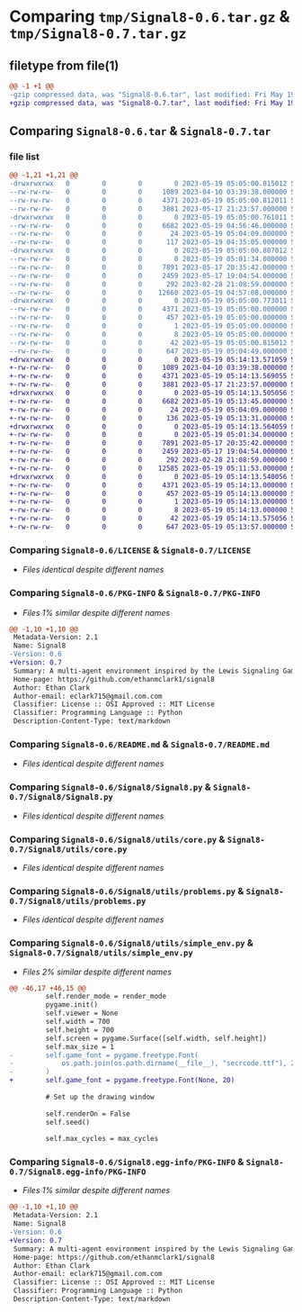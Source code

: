 # Comparing `tmp/Signal8-0.6.tar.gz` & `tmp/Signal8-0.7.tar.gz`

## filetype from file(1)

```diff
@@ -1 +1 @@
-gzip compressed data, was "Signal8-0.6.tar", last modified: Fri May 19 05:05:00 2023, max compression
+gzip compressed data, was "Signal8-0.7.tar", last modified: Fri May 19 05:14:13 2023, max compression
```

## Comparing `Signal8-0.6.tar` & `Signal8-0.7.tar`

### file list

```diff
@@ -1,21 +1,21 @@
-drwxrwxrwx   0        0        0        0 2023-05-19 05:05:00.815012 Signal8-0.6/
--rw-rw-rw-   0        0        0     1089 2023-04-10 03:39:38.000000 Signal8-0.6/LICENSE
--rw-rw-rw-   0        0        0     4371 2023-05-19 05:05:00.812011 Signal8-0.6/PKG-INFO
--rw-rw-rw-   0        0        0     3881 2023-05-17 21:23:57.000000 Signal8-0.6/README.md
-drwxrwxrwx   0        0        0        0 2023-05-19 05:05:00.761011 Signal8-0.6/Signal8/
--rw-rw-rw-   0        0        0     6682 2023-05-19 04:56:46.000000 Signal8-0.6/Signal8/Signal8.py
--rw-rw-rw-   0        0        0       24 2023-05-19 05:04:09.000000 Signal8-0.6/Signal8/__init__.py
--rw-rw-rw-   0        0        0      117 2023-05-19 04:35:05.000000 Signal8-0.6/Signal8/main.py
-drwxrwxrwx   0        0        0        0 2023-05-19 05:05:00.807012 Signal8-0.6/Signal8/utils/
--rw-rw-rw-   0        0        0        0 2023-05-19 05:01:34.000000 Signal8-0.6/Signal8/utils/__init__.py
--rw-rw-rw-   0        0        0     7891 2023-05-17 20:35:42.000000 Signal8-0.6/Signal8/utils/core.py
--rw-rw-rw-   0        0        0     2459 2023-05-17 19:04:54.000000 Signal8-0.6/Signal8/utils/problems.py
--rw-rw-rw-   0        0        0      292 2023-02-28 21:08:59.000000 Signal8-0.6/Signal8/utils/scenario.py
--rw-rw-rw-   0        0        0    12660 2023-05-19 04:57:08.000000 Signal8-0.6/Signal8/utils/simple_env.py
-drwxrwxrwx   0        0        0        0 2023-05-19 05:05:00.773011 Signal8-0.6/Signal8.egg-info/
--rw-rw-rw-   0        0        0     4371 2023-05-19 05:05:00.000000 Signal8-0.6/Signal8.egg-info/PKG-INFO
--rw-rw-rw-   0        0        0      457 2023-05-19 05:05:00.000000 Signal8-0.6/Signal8.egg-info/SOURCES.txt
--rw-rw-rw-   0        0        0        1 2023-05-19 05:05:00.000000 Signal8-0.6/Signal8.egg-info/dependency_links.txt
--rw-rw-rw-   0        0        0        8 2023-05-19 05:05:00.000000 Signal8-0.6/Signal8.egg-info/top_level.txt
--rw-rw-rw-   0        0        0       42 2023-05-19 05:05:00.815012 Signal8-0.6/setup.cfg
--rw-rw-rw-   0        0        0      647 2023-05-19 05:04:49.000000 Signal8-0.6/setup.py
+drwxrwxrwx   0        0        0        0 2023-05-19 05:14:13.571059 Signal8-0.7/
+-rw-rw-rw-   0        0        0     1089 2023-04-10 03:39:38.000000 Signal8-0.7/LICENSE
+-rw-rw-rw-   0        0        0     4371 2023-05-19 05:14:13.569055 Signal8-0.7/PKG-INFO
+-rw-rw-rw-   0        0        0     3881 2023-05-17 21:23:57.000000 Signal8-0.7/README.md
+drwxrwxrwx   0        0        0        0 2023-05-19 05:14:13.505056 Signal8-0.7/Signal8/
+-rw-rw-rw-   0        0        0     6682 2023-05-19 05:13:45.000000 Signal8-0.7/Signal8/Signal8.py
+-rw-rw-rw-   0        0        0       24 2023-05-19 05:04:09.000000 Signal8-0.7/Signal8/__init__.py
+-rw-rw-rw-   0        0        0      136 2023-05-19 05:13:31.000000 Signal8-0.7/Signal8/main.py
+drwxrwxrwx   0        0        0        0 2023-05-19 05:14:13.564059 Signal8-0.7/Signal8/utils/
+-rw-rw-rw-   0        0        0        0 2023-05-19 05:01:34.000000 Signal8-0.7/Signal8/utils/__init__.py
+-rw-rw-rw-   0        0        0     7891 2023-05-17 20:35:42.000000 Signal8-0.7/Signal8/utils/core.py
+-rw-rw-rw-   0        0        0     2459 2023-05-17 19:04:54.000000 Signal8-0.7/Signal8/utils/problems.py
+-rw-rw-rw-   0        0        0      292 2023-02-28 21:08:59.000000 Signal8-0.7/Signal8/utils/scenario.py
+-rw-rw-rw-   0        0        0    12585 2023-05-19 05:11:53.000000 Signal8-0.7/Signal8/utils/simple_env.py
+drwxrwxrwx   0        0        0        0 2023-05-19 05:14:13.540056 Signal8-0.7/Signal8.egg-info/
+-rw-rw-rw-   0        0        0     4371 2023-05-19 05:14:13.000000 Signal8-0.7/Signal8.egg-info/PKG-INFO
+-rw-rw-rw-   0        0        0      457 2023-05-19 05:14:13.000000 Signal8-0.7/Signal8.egg-info/SOURCES.txt
+-rw-rw-rw-   0        0        0        1 2023-05-19 05:14:13.000000 Signal8-0.7/Signal8.egg-info/dependency_links.txt
+-rw-rw-rw-   0        0        0        8 2023-05-19 05:14:13.000000 Signal8-0.7/Signal8.egg-info/top_level.txt
+-rw-rw-rw-   0        0        0       42 2023-05-19 05:14:13.575056 Signal8-0.7/setup.cfg
+-rw-rw-rw-   0        0        0      647 2023-05-19 05:13:57.000000 Signal8-0.7/setup.py
```

### Comparing `Signal8-0.6/LICENSE` & `Signal8-0.7/LICENSE`

 * *Files identical despite different names*

### Comparing `Signal8-0.6/PKG-INFO` & `Signal8-0.7/PKG-INFO`

 * *Files 1% similar despite different names*

```diff
@@ -1,10 +1,10 @@
 Metadata-Version: 2.1
 Name: Signal8
-Version: 0.6
+Version: 0.7
 Summary: A multi-agent environment inspired by the Lewis Signaling Game, featuring eight unique problem configurations with both static and dynamic adversaries.
 Home-page: https://github.com/ethanmclark1/signal8
 Author: Ethan Clark
 Author-email: eclark715@gmail.com.com
 Classifier: License :: OSI Approved :: MIT License
 Classifier: Programming Language :: Python
 Description-Content-Type: text/markdown
```

### Comparing `Signal8-0.6/README.md` & `Signal8-0.7/README.md`

 * *Files identical despite different names*

### Comparing `Signal8-0.6/Signal8/Signal8.py` & `Signal8-0.7/Signal8/Signal8.py`

 * *Files identical despite different names*

### Comparing `Signal8-0.6/Signal8/utils/core.py` & `Signal8-0.7/Signal8/utils/core.py`

 * *Files identical despite different names*

### Comparing `Signal8-0.6/Signal8/utils/problems.py` & `Signal8-0.7/Signal8/utils/problems.py`

 * *Files identical despite different names*

### Comparing `Signal8-0.6/Signal8/utils/simple_env.py` & `Signal8-0.7/Signal8/utils/simple_env.py`

 * *Files 2% similar despite different names*

```diff
@@ -46,17 +46,15 @@
         self.render_mode = render_mode
         pygame.init()
         self.viewer = None
         self.width = 700
         self.height = 700
         self.screen = pygame.Surface([self.width, self.height])
         self.max_size = 1
-        self.game_font = pygame.freetype.Font(
-            os.path.join(os.path.dirname(__file__), "secrcode.ttf"), 24
-        )
+        self.game_font = pygame.freetype.Font(None, 20)
 
         # Set up the drawing window
 
         self.renderOn = False
         self.seed()
 
         self.max_cycles = max_cycles
```

### Comparing `Signal8-0.6/Signal8.egg-info/PKG-INFO` & `Signal8-0.7/Signal8.egg-info/PKG-INFO`

 * *Files 1% similar despite different names*

```diff
@@ -1,10 +1,10 @@
 Metadata-Version: 2.1
 Name: Signal8
-Version: 0.6
+Version: 0.7
 Summary: A multi-agent environment inspired by the Lewis Signaling Game, featuring eight unique problem configurations with both static and dynamic adversaries.
 Home-page: https://github.com/ethanmclark1/signal8
 Author: Ethan Clark
 Author-email: eclark715@gmail.com.com
 Classifier: License :: OSI Approved :: MIT License
 Classifier: Programming Language :: Python
 Description-Content-Type: text/markdown
```


